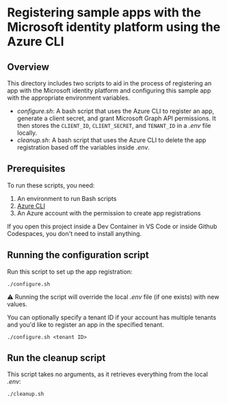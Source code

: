 # Registering sample apps with the Microsoft identity platform using the Azure CLI

## Overview

This directory includes two scripts to aid in the process of registering an app with the Microsoft identity platform
and configuring this sample app with the appropriate environment variables.

* *configure.sh*: A bash script that uses the Azure CLI to register an app, generate a client secret, and grant Microsoft Graph API permissions. It then stores the `CLIENT_ID`, `CLIENT_SECRET`, and `TENANT_ID` in a *.env* file locally.
* *cleanup.sh*: A bash script that uses the Azure CLI to delete the app registration based off the variables inside *.env*.

## Prerequisites

To run these scripts, you need:

1. An environment to run Bash scripts
2. [Azure CLI](https://learn.microsoft.com/en-us/cli/azure/install-azure-cli)
3. An Azure account with the permission to create app registrations

If you open this project inside a Dev Container in VS Code or inside Github Codespaces, you don't need to install anything.

## Running the configuration script


Run this script to set up the app registration:

```
./configure.sh
```

⚠️ Running the script will override the local *.env* file (if one exists) with new values.

You can optionally specify a tenant ID if your account has multiple tenants and you'd like to register an app in the specified tenant.

```
./configure.sh <tenant ID>
```

## Run the cleanup script

This script takes no arguments, as it retrieves everything from the local *.env*:

```
./cleanup.sh
```